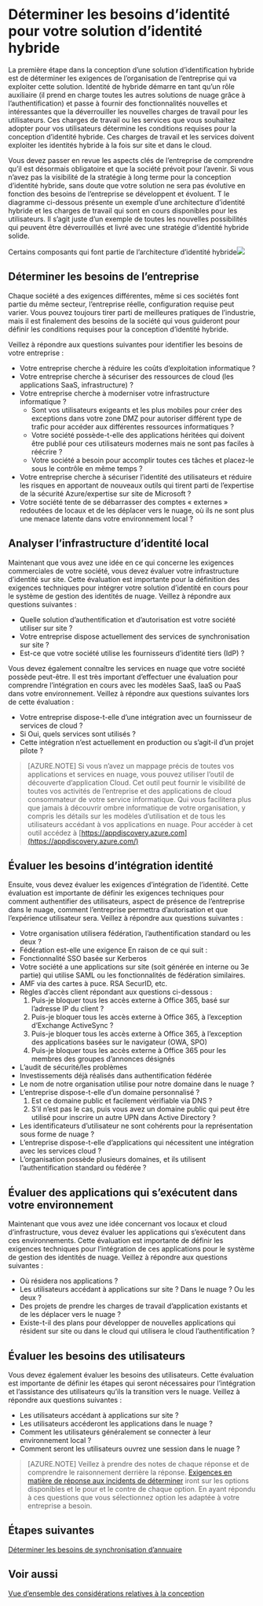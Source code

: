 <properties
    pageTitle="Azure Active Directory hybride identité considérations de conception - déterminer les besoins d’identité | Microsoft Azure"
    description="Identifier les besoins de la société qui vous guideront pour définir les conditions requises pour la conception d’identité hybride."
    documentationCenter=""
    services="active-directory"
    authors="billmath"
    manager="femila"
    editor=""/>

<tags
    ms.service="active-directory"
    ms.devlang="na"
    ms.topic="article"
    ms.tgt_pltfrm="na"
    ms.workload="identity" 
    ms.date="08/08/2016"
    ms.author="billmath"/>

# <a name="determine-identity-requirements-for-your-hybrid-identity-solution"></a>Déterminer les besoins d’identité pour votre solution d’identité hybride
La première étape dans la conception d’une solution d’identification hybride est de déterminer les exigences de l’organisation de l’entreprise qui va exploiter cette solution.  Identité de hybride démarre en tant qu’un rôle auxiliaire (il prend en charge toutes les autres solutions de nuage grâce à l’authentification) et passe à fournir des fonctionnalités nouvelles et intéressantes que la déverrouiller les nouvelles charges de travail pour les utilisateurs.  Ces charges de travail ou les services que vous souhaitez adopter pour vos utilisateurs détermine les conditions requises pour la conception d’identité hybride.  Ces charges de travail et les services doivent exploiter les identités hybride à la fois sur site et dans le cloud.  

Vous devez passer en revue les aspects clés de l’entreprise de comprendre qu’il est désormais obligatoire et que la société prévoit pour l’avenir. Si vous n’avez pas la visibilité de la stratégie à long terme pour la conception d’identité hybride, sans doute que votre solution ne sera pas évolutive en fonction des besoins de l’entreprise se développent et évoluent.   T le diagramme ci-dessous présente un exemple d’une architecture d’identité hybride et les charges de travail qui sont en cours disponibles pour les utilisateurs. Il s’agit juste d’un exemple de toutes les nouvelles possibilités qui peuvent être déverrouillés et livré avec une stratégie d’identité hybride solide. 
 
Certains composants qui font partie de l’architecture d’identité hybride![](./media/hybrid-id-design-considerations/hybrid-identity-architechture.png)

## <a name="determine-business-needs"></a>Déterminer les besoins de l’entreprise
Chaque société a des exigences différentes, même si ces sociétés font partie du même secteur, l’entreprise réelle, configuration requise peut varier. Vous pouvez toujours tirer parti de meilleures pratiques de l’industrie, mais il est finalement des besoins de la société qui vous guideront pour définir les conditions requises pour la conception d’identité hybride. 

Veillez à répondre aux questions suivantes pour identifier les besoins de votre entreprise :

- Votre entreprise cherche à réduire les coûts d’exploitation informatique ?
- Votre entreprise cherche à sécuriser des ressources de cloud (les applications SaaS, infrastructure) ?
- Votre entreprise cherche à moderniser votre infrastructure informatique ?
  - Sont vos utilisateurs exigeants et les plus mobiles pour créer des exceptions dans votre zone DMZ pour autoriser différent type de trafic pour accéder aux différentes ressources informatiques ?
  - Votre société possède-t-elle des applications héritées qui doivent être publié pour ces utilisateurs modernes mais ne sont pas faciles à réécrire ?
  - Votre société a besoin pour accomplir toutes ces tâches et placez-le sous le contrôle en même temps ?
- Votre entreprise cherche à sécuriser l’identité des utilisateurs et réduire les risques en apportant de nouveaux outils qui tirent parti de l’expertise de la sécurité Azure/expertise sur site de Microsoft ?
- Votre société tente de se débarrasser des comptes « externes » redoutées de locaux et de les déplacer vers le nuage, où ils ne sont plus une menace latente dans votre environnement local ?

## <a name="analyze-on-premises-identity-infrastructure"></a>Analyser l’infrastructure d’identité local
Maintenant que vous avez une idée en ce qui concerne les exigences commerciales de votre société, vous devez évaluer votre infrastructure d’identité sur site. Cette évaluation est importante pour la définition des exigences techniques pour intégrer votre solution d’identité en cours pour le système de gestion des identités de nuage. Veillez à répondre aux questions suivantes :

- Quelle solution d’authentification et d’autorisation est votre société utiliser sur site ? 
- Votre entreprise dispose actuellement des services de synchronisation sur site ?
- Est-ce que votre société utilise les fournisseurs d’identité tiers (IdP) ?

Vous devez également connaître les services en nuage que votre société possède peut-être. Il est très important d’effectuer une évaluation pour comprendre l’intégration en cours avec les modèles SaaS, IaaS ou PaaS dans votre environnement. Veillez à répondre aux questions suivantes lors de cette évaluation :
- Votre entreprise dispose-t-elle d’une intégration avec un fournisseur de services de cloud ?
- Si Oui, quels services sont utilisés ?
- Cette intégration n’est actuellement en production ou s’agit-il d’un projet pilote ?


>[AZURE.NOTE]
Si vous n’avez un mappage précis de toutes vos applications et services en nuage, vous pouvez utiliser l’outil de découverte d’application Cloud. Cet outil peut fournir le visibilité de toutes vos activités de l’entreprise et des applications de cloud consommateur de votre service informatique. Qui vous facilitera plus que jamais à découvrir ombre informatique de votre organisation, y compris les détails sur les modèles d’utilisation et de tous les utilisateurs accédant à vos applications en nuage. Pour accéder à cet outil accédez à [https://appdiscovery.azure.com](https://appdiscovery.azure.com/)

## <a name="evaluate-identity-integration-requirements"></a>Évaluer les besoins d’intégration identité
Ensuite, vous devez évaluer les exigences d’intégration de l’identité. Cette évaluation est importante de définir les exigences techniques pour comment authentifier des utilisateurs, aspect de présence de l’entreprise dans le nuage, comment l’entreprise permettra d’autorisation et que l’expérience utilisateur sera. Veillez à répondre aux questions suivantes :

- Votre organisation utilisera fédération, l’authentification standard ou les deux ?
- Fédération est-elle une exigence  En raison de ce qui suit :
 - Fonctionnalité SSO basée sur Kerberos
 - Votre société a une applications sur site (soit générée en interne ou 3e partie) qui utilise SAML ou les fonctionnalités de fédération similaires.
 - AMF via des cartes à puce. RSA SecurID, etc.
 - Règles d’accès client répondant aux questions ci-dessous :
     1. Puis-je bloquer tous les accès externe à Office 365, basé sur l’adresse IP du client ?
     1. Puis-je bloquer tous les accès externe à Office 365, à l’exception d’Exchange ActiveSync ?
     1. Puis-je bloquer tous les accès externe à Office 365, à l’exception des applications basées sur le navigateur (OWA, SPO)
     1. Puis-je bloquer tous les accès externe à Office 365 pour les membres des groupes d’annonces désignés
- L’audit de sécurité/les problèmes
- Investissements déjà réalisés dans authentification fédérée
- Le nom de notre organisation utilise pour notre domaine dans le nuage ?
- L’entreprise dispose-t-elle d’un domaine personnalisé ?
    1. Est ce domaine public et facilement vérifiable via DNS ?
    1. S’il n’est pas le cas, puis vous avez un domaine public qui peut être utilisé pour inscrire un autre UPN dans Active Directory ?
- Les identificateurs d’utilisateur ne sont cohérents pour la représentation sous forme de nuage ? 
- L’entreprise dispose-t-elle d’applications qui nécessitent une intégration avec les services cloud ?
- L’organisation possède plusieurs domaines, et ils utilisent l’authentification standard ou fédérée ?

## <a name="evaluate-applications-that-run-in-your-environment"></a>Évaluer des applications qui s’exécutent dans votre environnement
Maintenant que vous avez une idée concernant vos locaux et cloud d’infrastructure, vous devez évaluer les applications qui s’exécutent dans ces environnements. Cette évaluation est importante de définir les exigences techniques pour l’intégration de ces applications pour le système de gestion des identités de nuage. Veillez à répondre aux questions suivantes :

- Où résidera nos applications ?
- Les utilisateurs accédant à applications sur site ?  Dans le nuage ? Ou les deux ?
- Des projets de prendre les charges de travail d’application existants et de les déplacer vers le nuage ?
- Existe-t-il des plans pour développer de nouvelles applications qui résident sur site ou dans le cloud qui utilisera le cloud l’authentification ?

## <a name="evaluate-user-requirements"></a>Évaluer les besoins des utilisateurs
Vous devez également évaluer les besoins des utilisateurs. Cette évaluation est importante de définir les étapes qui seront nécessaires pour l’intégration et l’assistance des utilisateurs qu’ils la transition vers le nuage. Veillez à répondre aux questions suivantes :

- Les utilisateurs accédant à applications sur site ?
- Les utilisateurs accéderont les applications dans le nuage ?
- Comment les utilisateurs généralement se connecter à leur environnement local ?
- Comment seront les utilisateurs ouvrez une session dans le nuage ?

>[AZURE.NOTE]
Veillez à prendre des notes de chaque réponse et de comprendre le raisonnement derrière la réponse. [Exigences en matière de réponse aux incidents de déterminer](active-directory-hybrid-identity-design-considerations-incident-response-requirements.md) iront sur les options disponibles et le pour et le contre de chaque option.  En ayant répondu à ces questions que vous sélectionnez option les adaptée à votre entreprise a besoin.

## <a name="next-steps"></a>Étapes suivantes
[Déterminer les besoins de synchronisation d’annuaire](active-directory-hybrid-identity-design-considerations-directory-sync-requirements.md)

## <a name="see-also"></a>Voir aussi
[Vue d’ensemble des considérations relatives à la conception](active-directory-hybrid-identity-design-considerations-overview.md)
